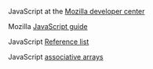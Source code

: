 
JavaScript at the [Mozilla developer center](https://developer.mozilla.org/en/JavaScript)

Mozilla [JavaScript guide](https://developer.mozilla.org/en/JavaScript/Guide)

JavaScript [Reference list](http://www.mozilla.org/js/scripting/)

JavaScript [associative arrays](http://blog.xkoder.com/2008/07/10/javascript-associative-arrays-demystified/)

